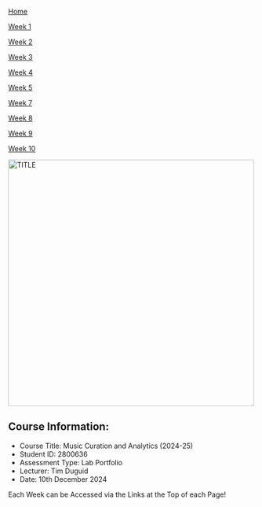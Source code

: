 [Home](README.md)

[Week 1](week1.md)

[Week 2](week2.md)

[Week 3](week3.md)

[Week 4](week4.md)

[Week 5](week5.md)

[Week 7](week7.md)

[Week 8](week8.md)

[Week 9](week9.md)

[Week 10](week10.md)

<img width="501" alt="TITLE" src="https://github.com/user-attachments/assets/7ef5fc1d-ce26-467f-8e8f-a2c199d17b00">

## Course Information:
- Course Title: Music Curation and Analytics (2024-25)
- Student ID: 2800636
- Assessment Type: Lab Portfolio
- Lecturer: Tim Duguid
- Date: 10th December 2024

Each Week can be Accessed via the Links at the Top of each Page!
